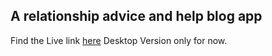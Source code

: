 ## A relationship advice and help blog app

Find the Live link <a href="https://relationshippers.netlify.app">here</a>
Desktop Version only for now.
